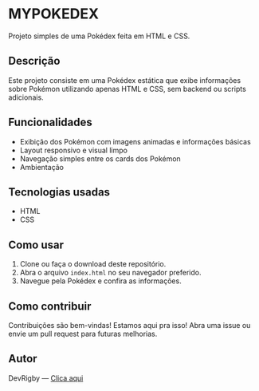# MYPOKEDEX

Projeto simples de uma Pokédex feita em HTML e CSS.

## Descrição

Este projeto consiste em uma Pokédex estática que exibe informações sobre Pokémon utilizando apenas HTML e CSS, sem backend ou scripts adicionais.

## Funcionalidades

- Exibição dos Pokémon com imagens animadas e informações básicas
- Layout responsivo e visual limpo
- Navegação simples entre os cards dos Pokémon
- Ambientação

## Tecnologias usadas

- HTML
- CSS

## Como usar

1. Clone ou faça o download deste repositório.
2. Abra o arquivo `index.html` no seu navegador preferido.
3. Navegue pela Pokédex e confira as informações.

## Como contribuir

Contribuições são bem-vindas! Estamos aqui pra isso! Abra uma issue ou envie um pull request para futuras melhorias.

## Autor


DevRigby — [Clica aqui](https://github.com/DevRigby)


